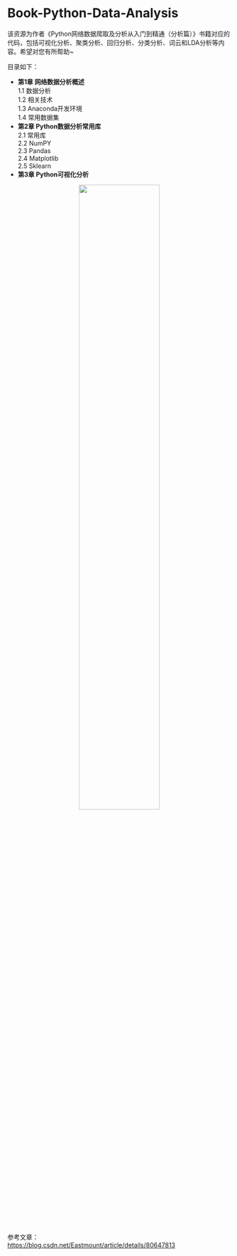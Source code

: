 # Book-Python-Data-Analysis
该资源为作者《Python网络数据爬取及分析从入门到精通（分析篇）》书籍对应的代码，包括可视化分析、聚类分析、回归分析、分类分析、词云和LDA分析等内容。希望对您有所帮助~

目录如下：
- <B>第1章 网络数据分析概述</B> <br />
1.1 数据分析 <br />
1.2 相关技术 <br />
1.3 Anaconda开发环境 <br />
1.4 常用数据集 <br />
- <B>第2章 Python数据分析常用库</B> <br />
2.1 常用库 <br />
2.2 NumPY <br />
2.3 Pandas <br />
2.4 Matplotlib <br />
2.5 Sklearn <br />
- <B>第3章 Python可视化分析</B> <br />


<div align="center">
  <img src="https://img-blog.csdn.net/20180611095441156" height="60%" width="60%" />
</div>

参考文章：<br />
https://blog.csdn.net/Eastmount/article/details/80647813
